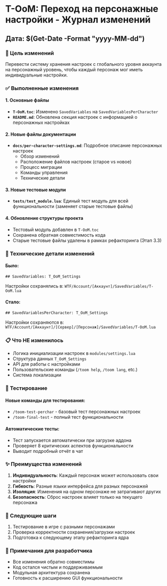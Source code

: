 # T-OoM: Переход на персонажные настройки - Журнал изменений

## Дата: $(Get-Date -Format "yyyy-MM-dd")

### 🎯 Цель изменений
Перевести систему хранения настроек с глобального уровня аккаунта на персонажный уровень, чтобы каждый персонаж мог иметь индивидуальные настройки.

### ✅ Выполненные изменения

#### 1. Основные файлы
- **`T-OoM.toc`**: Изменено `SavedVariables` на `SavedVariablesPerCharacter`
- **`README.md`**: Обновлена секция настроек с информацией о персонажных настройках

#### 2. Новые файлы документации
- **`docs/per-character-settings.md`**: Подробное описание персонажных настроек
  - Обзор изменений
  - Расположение файлов настроек (старое vs новое)
  - Процесс миграции
  - Команды управления
  - Технические детали

#### 3. Новые тестовые модули
- **`tests/test_module.lua`**: Единый тест модуль для всей функциональности (заменяет старые тестовые файлы)

#### 4. Обновление структуры проекта
- Тестовый модуль добавлен в `T-OoM.toc`
- Сохранена обратная совместимость кода
- Старые тестовые файлы удалены в рамках рефакторинга (Этап 3.3)

### 🔧 Технические детали изменений

#### Было:
```toc
## SavedVariables: T_OoM_Settings
```
Настройки сохранялись в: `WTF/Account/[Аккаунт]/SavedVariables/T-OoM.lua`

#### Стало:
```toc
## SavedVariablesPerCharacter: T_OoM_Settings
```
Настройки сохраняются в: `WTF/Account/[Аккаунт]/[Сервер]/[Персонаж]/SavedVariables/T-OoM.lua`

### 📋 Что НЕ изменилось
- Логика инициализации настроек в `modules/settings.lua`
- Структура данных `T_OoM_Settings`
- API для работы с настройками
- Пользовательские команды (`/toom help`, `/toom lang`, etc.)
- Система локализации

### 🧪 Тестирование

#### Новые команды для тестирования:
- `/toom-test-perchar` - базовый тест персонажных настроек
- `/toom-final-test` - полный тест функциональности

#### Автоматические тесты:
- Тест запускается автоматически при загрузке аддона
- Проверяет 8 критических аспектов функциональности
- Выводит подробный отчёт в чат

### ✨ Преимущества изменений

1. **Индивидуальность**: Каждый персонаж может использовать свои настройки
2. **Гибкость**: Разные языки интерфейса для разных персонажей
3. **Изоляция**: Изменения на одном персонаже не затрагивают других
4. **Безопасность**: Сброс настроек влияет только на текущего персонажа

### 🚀 Следующие шаги

1. Тестирование в игре с разными персонажами
2. Проверка корректности сохранения/загрузки настроек
3. Подготовка к следующему этапу рефакторинга ядра

### 📝 Примечания для разработчика

- Все изменения обратно совместимы
- Код остался чистым и поддерживаемым
- Модульная архитектура сохранена
- Готовность к расширению GUI функциональности
